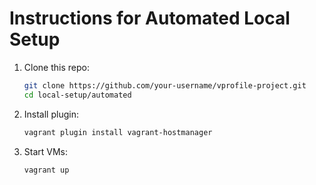 # Instructions for Automated Local Setup

1. Clone this repo:
   ```bash
   git clone https://github.com/your-username/vprofile-project.git
   cd local-setup/automated
   ```

2. Install plugin:
   ```bash
   vagrant plugin install vagrant-hostmanager
   ```

3. Start VMs:
   ```bash
   vagrant up
   ```
